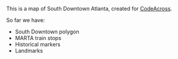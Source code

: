 This is a map of South Downtown Atlanta, created for [CodeAcross](http://www.codeforamerica.org/events/codeacross-2015/).

So far we have:

* South Downtown polygon
* MARTA train stops
* Historical markers
* Landmarks


